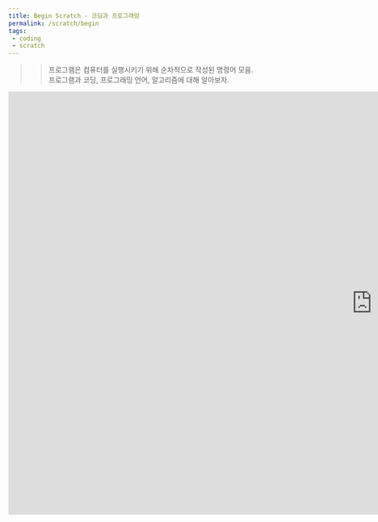 ```yaml
---
title: Begin Scratch - 코딩과 프로그래밍
permalink: /scratch/begin
tags: 
 - coding
 - scratch
---
```


>> 프로그램은 컴퓨터를 실행시키기 위해 순차적으로 작성된 명령어 모음.    
프로그램과 코딩, 프로그래밍 언어, 알고리즘에 대해 알아보자.

 
<iframe src="https://docs.google.com/presentation/d/e/2PACX-1vSg7-Rj3Vweqt3HldR5gTkKB7TeA08ZuRSdVu7npcGZgn5HVNEywxPVOeRXNWKlz8Kw0Q_lqOk1IZtU/embed?start=false&loop=false&delayms=15000" frameborder="0" width="1440" height="839" allowfullscreen="true" mozallowfullscreen="true" webkitallowfullscreen="true"></iframe>